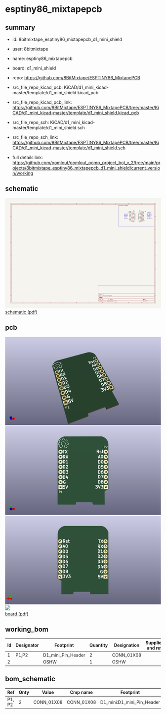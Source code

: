 # esptiny86_mixtapepcb
 
## summary 
* id: 8bitmixtape_esptiny86_mixtapepcb_d1_mini_shield
* user: 8bitmixtape
* name: esptiny86_mixtapepcb
* board: d1_mini_shield
* repo: https://github.com/8BitMixtape/ESPTINY86_MixtapePCB
* src_file_repo_kicad_pcb: KiCAD/d1_mini_kicad-master/template/d1_mini_shield.kicad_pcb
* src_file_repo_kicad_pcb_link: https://github.com/8BitMixtape/ESPTINY86_MixtapePCB/tree/master/KiCAD/d1_mini_kicad-master/template/d1_mini_shield.kicad_pcb


* src_file_repo_sch: KiCAD/d1_mini_kicad-master/template/d1_mini_shield.sch
* src_file_repo_sch_link: https://github.com/8BitMixtape/ESPTINY86_MixtapePCB/tree/master/KiCAD/d1_mini_kicad-master/template/d1_mini_shield.sch
* full details link: https://github.com/oomlout/oomlout_oomp_project_bot_v_2/tree/main/projects/8bitmixtape_esptiny86_mixtapepcb_d1_mini_shield/current_version/working  

## schematic  
![](working_schematic_600.png)  
[schematic (pdf)](working_schematic.pdf) 






















## pcb  
![](working_3d_600.png) 
![](working_3d_front_600.png)  
![](working_3d_back_600.png)  
![](working_600.png)  
[board (pdf)](working.pdf)  

## working_bom
| Id | Designator | Footprint | Quantity | Designation | Supplier and ref |  | None | 
| --- | --- | --- | --- | --- | --- | --- | --- | 
| 1 | P1,P2 | D1_mini_Pin_Header | 2 | CONN_01X08 |  |  | [''] | 
| 2 |  | OSHW | 1 | OSHW |  |  | [''] | 


## bom_schematic
| Ref | Qnty | Value | Cmp name | Footprint | Description | Vendor | DNP | 
| --- | --- | --- | --- | --- | --- | --- | --- | 
| P1, P2 | 2 | CONN_01X08 | CONN_01X08 | D1_mini:D1_mini_Pin_Header |  |  |  | 



